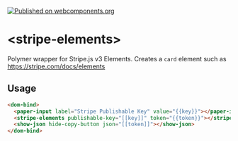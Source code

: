 [![Published on webcomponents.org](https://img.shields.io/badge/webcomponents.org-published-blue.svg)](https://www.webcomponents.org/element/bennypowers/stripe-elements)

# \<stripe-elements\>

Polymer wrapper for Stripe.js v3 Elements. Creates a `card` element such as https://stripe.com/docs/elements

## Usage
<!--
```
<custom-element-demo>
  <template>
    <link rel="import" href="stripe-elements.html">
    <link rel="import" href="../paper-input/paper-input.html">
    <link rel="import" href="../polymer/dom-bind.html">
    <link rel="import" href="../show-json/show-json.html">
    <next-code-block></next-code-block>
  </template>
</custom-element-demo>
```
-->
```html
<dom-bind>
  <paper-input label="Stripe Publishable Key" value="{{key}}"></paper-input>
  <stripe-elements publishable-key="[[key]]" token="{{token}}"></stripe-elements>
  <show-json hide-copy-button json="[[token]]"></show-json>
</dom-bind>
```
